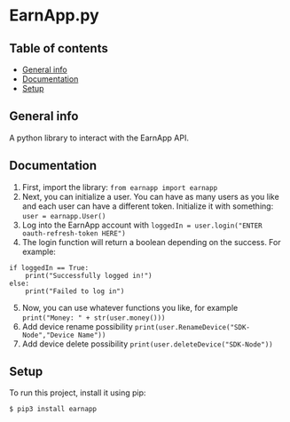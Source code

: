 # EarnApp.py
## Table of contents
* [General info](#general-info)
* [Documentation](#documentation)
* [Setup](#setup)

## General info
A python library to interact with the EarnApp API. 

## Documentation
1) First, import the library: `from earnapp import earnapp`
2) Next, you can initialize a user. You can have as many users as you like and each user can have a different token. Initialize it with something: `user = earnapp.User()`
3) Log into the EarnApp account with `loggedIn = user.login("ENTER oauth-refresh-token HERE")`
4) The login function will return a boolean depending on the success. For example:
```
if loggedIn == True:
    print("Successfully logged in!")
else:
    print("Failed to log in")
```
5) Now, you can use whatever functions you like, for example `print("Money: " + str(user.money()))`
6) Add device rename possibility `print(user.RenameDevice("SDK-Node","Device Name"))`
7) Add device delete possibility `print(user.deleteDevice("SDK-Node"))`
	
## Setup
To run this project, install it using pip:

```
$ pip3 install earnapp
```
